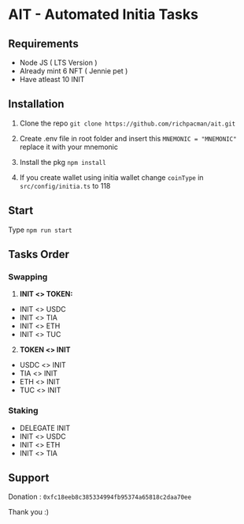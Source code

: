 # AIT - Automated Initia Tasks

## Requirements

- Node JS ( LTS Version )
- Already mint 6 NFT ( Jennie pet )
- Have atleast 10 INIT

## Installation

1. Clone the repo `git clone https://github.com/richpacman/ait.git`

2. Create .env file in root folder and insert this `MNEMONIC = "MNEMONIC"` replace it with your mnemonic

3. Install the pkg `npm install`

4. If you create wallet using initia wallet change `coinType` in `src/config/initia.ts` to 118

## Start

Type `npm run start`

## Tasks Order

### Swapping

1. **INIT <> TOKEN:**

- INIT <> USDC
- INIT <> TIA
- INIT <> ETH
- INIT <> TUC

2. **TOKEN <> INIT**

- USDC <> INIT
- TIA <> INIT
- ETH <> INIT
- TUC <> INIT

### Staking

- DELEGATE INIT
- INIT <> USDC
- INIT <> ETH
- INIT <> TIA

## Support

Donation : `0xfc18eeb8c385334994fb95374a65818c2daa70ee`

Thank you :)
